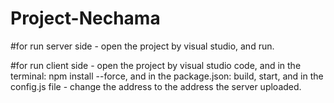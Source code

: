 # Project-Nechama

#for run server side - 
open the project by visual studio,
and run.

#for run client side -
open the project by visual studio code,
and in the terminal: npm install --force,
and in the package.json: build, start,
and in the config.js file - change the address to the address the server uploaded.
